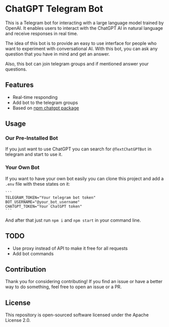 
# ChatGPT Telegram Bot

This is a Telegram bot for interacting with a large language model trained by OpenAI. It enables users to interact with the ChatGPT AI in natural language and receive responses in real time.

The idea of this bot is to provide an easy to use interface for people who want to experiment with conversational AI. With this bot, you can ask any question that you have in mind and get an answer.

Also, this bot can join telegram groups and if mentioned answer your questions.

## Features
- Real-time responding
- Add bot to the telegram groups
- Based on [npm chatgpt package](https://www.npmjs.com/package/chatgpt)
## Usage

### Our Pre-Installed Bot

If you just want to use ChatGPT you can search for ```@TextChatGPTBot``` in telegram and start to use it.

### Your Own Bot
If you want to have your own bot easily you can clone this project and add a ```.env``` file with these states on it:

    ```
    TELEGRAM_TOKEN="Your telegram bot token"
    BOT_USERNAME="@your_bot_username"
    CHATGPT_TOKEN="Your ChatGPT token"
    ```

And after that just run ```npm i``` and ```npm start``` in your command line.

## TODO
- Use proxy instead of API to make it free for all requests
- Add bot commands

## Contribution
Thank you for considering contributing! If you find an issue or have a better way to do something, feel free to open an issue or a PR.

## License
This repository is open-sourced software licensed under the Apache License 2.0.